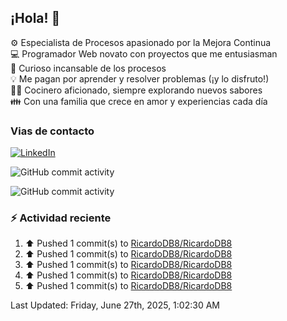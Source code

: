 ## ¡Hola! 👋

:gear: Especialista de Procesos apasionado por la Mejora Continua  
:computer: Programador Web novato con proyectos que me entusiasman  
:mag_right: Curioso incansable de los procesos  
:bulb: Me pagan por aprender y resolver problemas (¡y lo disfruto!)  
:man_cook: Cocinero aficionado, siempre explorando nuevos sabores  
:family: Con una familia que crece en amor y experiencias cada día

### Vias de contacto

[![LinkedIn](https://img.shields.io/badge/Linkedin-Up-blue?logo=linkedin)](https://www.linkedin.com/in/ricardo-diego-bertarini-92a65b188/)


![GitHub commit activity](https://img.shields.io/github/commit-activity/m/RicardoDB8/RicardoDB8)

![GitHub commit activity](https://img.shields.io/github/commit-activity/y/RicardoDB8/AyudanteDeCocina)

### :zap: Actividad reciente
<!--RECENT_ACTIVITY:start-->
1. ⬆️ Pushed 1 commit(s) to [RicardoDB8/RicardoDB8](https://github.com/RicardoDB8/RicardoDB8)<br>
2. ⬆️ Pushed 1 commit(s) to [RicardoDB8/RicardoDB8](https://github.com/RicardoDB8/RicardoDB8)<br>
3. ⬆️ Pushed 1 commit(s) to [RicardoDB8/RicardoDB8](https://github.com/RicardoDB8/RicardoDB8)<br>
4. ⬆️ Pushed 1 commit(s) to [RicardoDB8/RicardoDB8](https://github.com/RicardoDB8/RicardoDB8)<br>
5. ⬆️ Pushed 1 commit(s) to [RicardoDB8/RicardoDB8](https://github.com/RicardoDB8/RicardoDB8)<br>
<!--RECENT_ACTIVITY:end-->
<!--RECENT_ACTIVITY:last_update-->
Last Updated: Friday, June 27th, 2025, 1:02:30 AM
<!--RECENT_ACTIVITY:last_update_end-->
